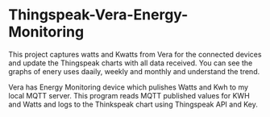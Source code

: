 # Thingspeak-Vera-Energy-Monitoring
This project captures watts and Kwatts from Vera for the connected devices and update the Thingspeak charts with all data received. You can see the graphs of enery uses daaily, weekly and monthly and understand the trend.

Vera has Energy Monitoring device which pulishes Watts and Kwh to my local MQTT server. This program reads MQTT published values for KWH and Watts and logs to the Thinkspeak chart using Thingspeak API and Key.

